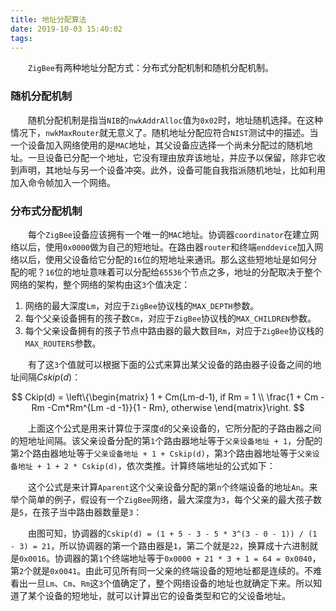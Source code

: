 ```yaml
---
title: 地址分配算法
date: 2019-10-03 15:40:02
tags:
---
```

&emsp;&emsp;`ZigBee`有两种地址分配方式：分布式分配机制和随机分配机制。

### 随机分配机制

&emsp;&emsp;随机分配机制是指当`NIB`的`nwkAddrAlloc`值为`0x02`时，地址随机选择。在这种情况下，`nwkMaxRouter`就无意义了。随机地址分配应符合`NIST`测试中的描述。当一个设备加入网络使用的是`MAC`地址，其父设备应选择一个尚未分配过的随机地址。一旦设备已分配一个地址，它没有理由放弃该地址，并应予以保留，除非它收到声明，其地址与另一个设备冲突。此外，设备可能自我指派随机地址，比如利用加入命令帧加入一个网络。

### 分布式分配机制

&emsp;&emsp;每个`ZigBee`设备应该拥有一个唯一的`MAC`地址。协调器`coordinator`在建立网络以后，使用`0x0000`做为自己的短地址。在路由器`router`和终端`enddevice`加入网络以后，使用父设备给它分配的`16`位的短地址来通讯。那么这些短地址是如何分配的呢？`16`位的地址意味着可以分配给`65536`个节点之多，地址的分配取决于整个网络的架构，整个网络的架构由这`3`个值决定：

1. 网络的最大深度`Lm`，对应于`ZigBee`协议栈的`MAX_DEPTH`参数。
2. 每个父亲设备拥有的孩子数`Cm`，对应于`ZigBee`协议栈的`MAX_CHILDREN`参数。
3. 每个父亲设备拥有的孩子节点中路由器的最大数目`Rm`，对应于`ZigBee`协议栈的`MAX_ROUTERS`参数。

&emsp;&emsp;有了这`3`个值就可以根据下面的公式来算出某父设备的路由器子设备之间的地址间隔$Cskip(d)$：

$$
Ckip(d) = \left\{\begin{matrix}
1 + Cm(Lm-d-1), if Rm = 1 \\
\frac{1 + Cm - Rm -Cm*Rm^{Lm -d -1}}{1 - Rm}, otherwise
\end{matrix}\right.
$$

&emsp;&emsp;上面这个公式是用来计算位于深度`d`的父亲设备的，它所分配的子路由器之间的短地址间隔。该父亲设备分配的第`1`个路由器地址等于`父亲设备地址 + 1`，分配的第`2`个路由器地址等于`父亲设备地址 + 1 + Cskip(d)`，第`3`个路由器地址等于`父亲设备地址 + 1 + 2 * Cskip(d)`，依次类推。计算终端地址的公式如下：

&emsp;&emsp;这个公式是来计算`Aparent`这个父亲设备分配的第`n`个终端设备的地址`An`。来举个简单的例子，假设有一个`ZigBee`网络，最大深度为`3`，每个父亲的最大孩子数是`5`，在孩子当中路由器数量是`3`：

&emsp;&emsp;由图可知，协调器的`Cskip(d) = (1 + 5 - 3 - 5 * 3^(3 - 0 - 1)) / (1 - 3) = 21`，所以协调器的第一个路由器是`1`，第二个就是`22`，换算成十六进制就是`0x0016`。协调器的第`1`个终端地址等于`0x0000 + 21 * 3 + 1 = 64 = 0x0040`，第`2`个就是`0x0041`。由此可见所有同一父亲的终端设备的短地址都是连续的。不难看出一旦`Lm`、`Cm`、`Rm`这`3`个值确定了，整个网络设备的地址也就确定下来。所以知道了某个设备的短地址，就可以计算出它的设备类型和它的父设备地址。